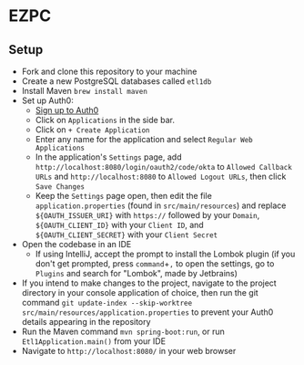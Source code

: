 # EZPC

## Setup

- Fork and clone this repository to your machine
- Create a new PostgreSQL databases called `etl1db`
- Install Maven `brew install maven`
- Set up Auth0:
  - [Sign up to Auth0](https://auth0.com/signup?place=header&type=button&text=sign%20up)
  - Click on `Applications` in the side bar.
  - Click on `+ Create Application`
  - Enter any name for the application and select `Regular Web Applications`
  - In the application's `Settings` page, add `http://localhost:8080/login/oauth2/code/okta` to `Allowed Callback URLs` and `http://localhost:8080` to `Allowed Logout URLs`, then click `Save Changes`
  - Keep the `Settings` page open, then edit the file `application.properties` (found in `src/main/resources`) and replace `${OAUTH_ISSUER_URI}` with `https://` followed by your `Domain`, `${OAUTH_CLIENT_ID}` with your `Client ID`, and `${OAUTH_CLIENT_SECRET}` with your `Client Secret`
- Open the codebase in an IDE
  - If using IntelliJ, accept the prompt to install the Lombok plugin (if you don't get prompted, press `command`+`,`
    to open the settings, go to `Plugins` and search for "Lombok", made by Jetbrains)
- If you intend to make changes to the project, navigate to the project directory in your console application of choice, then run the git command `git update-index --skip-worktree src/main/resources/application.properties` to prevent your Auth0 details appearing in the repository
- Run the Maven command `mvn spring-boot:run`, or run `Etl1Application.main()` from your IDE
- Navigate to `http://localhost:8080/` in your web browser